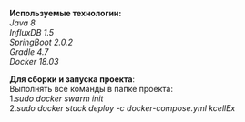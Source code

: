 **Используемые технологии:**\
    _Java 8_\
    _InfluxDB 1.5_\
    _SpringBoot 2.0.2_\
    _Gradle 4.7_\
    _Docker 18.03_
    
**Для сборки и запуска проекта**:\
    Выполнять все команды в папке проекта:\
        1._sudo docker swarm init_\
        2._sudo docker stack deploy -c docker-compose.yml kcellEx_
      
    